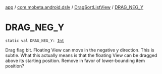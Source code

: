 [app](../../index.md) / [com.mobeta.android.dslv](../index.md) / [DragSortListView](index.md) / [DRAG_NEG_Y](.)

# DRAG_NEG_Y

`static val DRAG_NEG_Y: `[`Int`](https://kotlinlang.org/api/latest/jvm/stdlib/kotlin/-int/index.html)

Drag flag bit. Floating View can move in the negative y direction. This is subtle. What this actually means is that the floating View can be dragged above its starting position. Remove in favor of lower-bounding item position?

